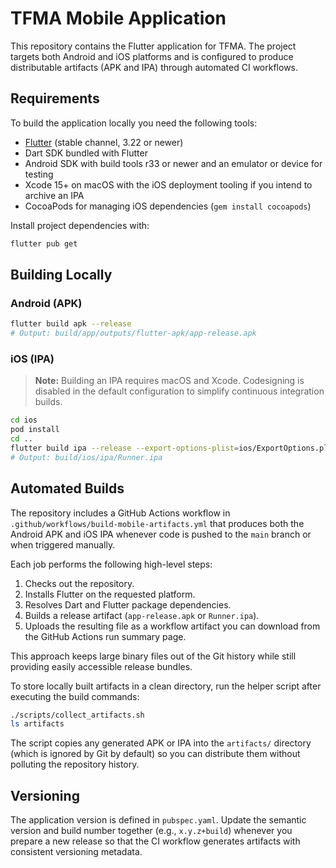 # TFMA Mobile Application

This repository contains the Flutter application for TFMA. The project targets both Android and iOS platforms and is configured to produce distributable artifacts (APK and IPA) through automated CI workflows.

## Requirements

To build the application locally you need the following tools:

- [Flutter](https://flutter.dev) (stable channel, 3.22 or newer)
- Dart SDK bundled with Flutter
- Android SDK with build tools r33 or newer and an emulator or device for testing
- Xcode 15+ on macOS with the iOS deployment tooling if you intend to archive an IPA
- CocoaPods for managing iOS dependencies (`gem install cocoapods`)

Install project dependencies with:

```bash
flutter pub get
```

## Building Locally

### Android (APK)

```bash
flutter build apk --release
# Output: build/app/outputs/flutter-apk/app-release.apk
```

### iOS (IPA)

> **Note:** Building an IPA requires macOS and Xcode. Codesigning is disabled in the default configuration to simplify continuous integration builds.

```bash
cd ios
pod install
cd ..
flutter build ipa --release --export-options-plist=ios/ExportOptions.plist --no-codesign
# Output: build/ios/ipa/Runner.ipa
```

## Automated Builds

The repository includes a GitHub Actions workflow in `.github/workflows/build-mobile-artifacts.yml` that produces both the Android APK and iOS IPA whenever code is pushed to the `main` branch or when triggered manually.

Each job performs the following high-level steps:

1. Checks out the repository.
2. Installs Flutter on the requested platform.
3. Resolves Dart and Flutter package dependencies.
4. Builds a release artifact (`app-release.apk` or `Runner.ipa`).
5. Uploads the resulting file as a workflow artifact you can download from the GitHub Actions run summary page.

This approach keeps large binary files out of the Git history while still providing easily accessible release bundles.

To store locally built artifacts in a clean directory, run the helper script after executing the build commands:

```bash
./scripts/collect_artifacts.sh
ls artifacts
```

The script copies any generated APK or IPA into the `artifacts/` directory (which is ignored by Git by default) so you can distribute them without polluting the repository history.

## Versioning

The application version is defined in `pubspec.yaml`. Update the semantic version and build number together (e.g., `x.y.z+build`) whenever you prepare a new release so that the CI workflow generates artifacts with consistent versioning metadata.
